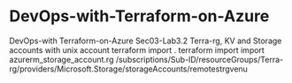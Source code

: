 # DevOps-with-Terraform-on-Azure
DevOps-with Terraform-on-Azure
Sec03-Lab3.2 Terra-rg, KV and Storage accounts with unix account
terraform import <Terraform Resource Name>.<Resource Label> <Azure Resource ID>
terraform import import azurerm_storage_account.rg /subscriptions/Sub-ID/resourceGroups/Terra-rg/providers/Microsoft.Storage/storageAccounts/remotestrgvenu